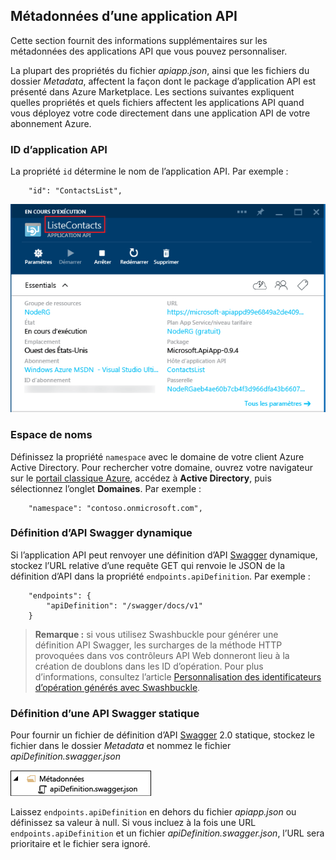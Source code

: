 ## Métadonnées d’une application API

Cette section fournit des informations supplémentaires sur les métadonnées des applications API que vous pouvez personnaliser.

La plupart des propriétés du fichier *apiapp.json*, ainsi que les fichiers du dossier *Metadata*, affectent la façon dont le package d’application API est présenté dans Azure Marketplace. Les sections suivantes expliquent quelles propriétés et quels fichiers affectent les applications API quand vous déployez votre code directement dans une application API de votre abonnement Azure.

### ID d’application API 

La propriété `id` détermine le nom de l’application API. Par exemple :

		"id": "ContactsList",

![](./media/app-service-api-direct-deploy-metadata/apiappname.png)

### Espace de noms

Définissez la propriété `namespace` avec le domaine de votre client Azure Active Directory. Pour rechercher votre domaine, ouvrez votre navigateur sur le [portail classique Azure](https://manage.windowsazure.com/), accédez à **Active Directory**, puis sélectionnez l’onglet **Domaines**. Par exemple :

		"namespace": "contoso.onmicrosoft.com",

### Définition d’API Swagger dynamique

Si l’application API peut renvoyer une définition d’API [Swagger](http://swagger.io/) dynamique, stockez l’URL relative d’une requête GET qui renvoie le JSON de la définition d’API dans la propriété `endpoints.apiDefinition`. Par exemple :

		"endpoints": {
		    "apiDefinition": "/swagger/docs/v1"
		}

> **Remarque :** si vous utilisez Swashbuckle pour générer une définition API Swagger, les surcharges de la méthode HTTP provoquées dans vos contrôleurs API Web donneront lieu à la création de doublons dans les ID d’opération. Pour plus d’informations, consultez l’article [Personnalisation des identificateurs d’opération générés avec Swashbuckle](../article/app-service-api/app-service-api-dotnet-swashbuckle-customize.md).
  
### Définition d’une API Swagger statique

Pour fournir un fichier de définition d’API [Swagger](http://swagger.io/) 2.0 statique, stockez le fichier dans le dossier *Metadata* et nommez le fichier *apiDefinition.swagger.json*

![](./media/app-service-api-direct-deploy-metadata/apidefinmetadata.png)

Laissez `endpoints.apiDefinition` en dehors du fichier *apiapp.json* ou définissez sa valeur à null. Si vous incluez à la fois une URL `endpoints.apiDefinition` et un fichier *apiDefinition.swagger.json*, l’URL sera prioritaire et le fichier sera ignoré.

<!---HONumber=Oct15_HO3-->